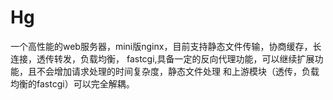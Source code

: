 # Hg
一个高性能的web服务器，mini版nginx，目前支持静态文件传输，协商缓存，长连接，透传转发，负载均衡，
fastcgi,具备一定的反向代理功能，可以继续扩展功能，且不会增加请求处理的时间复杂度，静态文件处理
和上游模块（透传，负载均衡的fastcgi）可以完全解耦。


